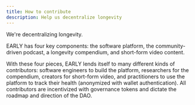 ```yaml
---
title: How to contribute
description: Help us decentralize longevity
---
```


We're decentralizing longevity.

EARLY has four key components: the software platform, the community-driven podcast, a longevity compendium, and short-form video content.

With these four pieces, EARLY lends itself to many different kinds of contributors: software engineers to build the platform, researchers for the compendium, creators for short-form video, and practitioners to use the platform to track their health (anonymized with wallet authentication). All contributors are incentivized with governance tokens and dictate the roadmap and direction of the DAO.
